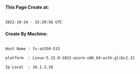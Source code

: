 
   
#### This Page Create at:

```bash

2022-10-24 - 15:20:56 UTC

```

#### Create By Machine:

```bash

Host Name : fv-az550-515

platform  : Linux-5.15.0-1022-azure-x86_64-with-glibc2.31

Ip Local  : 10.1.1.18

```

